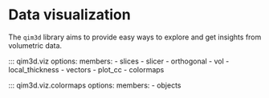 # Data visualization
The `qim3d` library aims to provide easy ways to explore and get insights from volumetric data. 

::: qim3d.viz
    options:
        members:
            - slices
            - slicer
            - orthogonal
            - vol
            - local_thickness
            - vectors
            - plot_cc
            - colormaps
            
::: qim3d.viz.colormaps
    options:
        members:
            - objects
